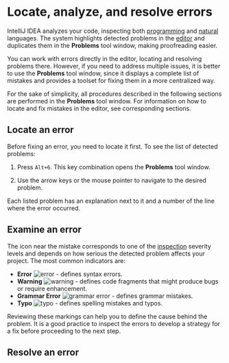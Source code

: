 # Locate, analyze, and resolve errors

IntelliJ IDEA analyzes your code, inspecting both [programming](https://www.jetbrains.com/help/idea/code-inspection.html) and [natural](https://www.jetbrains.com/help/idea/proofreading.html) languages. The system highlights detected problems in the [editor](https://www.jetbrains.com/help/idea/guided-tour-around-the-user-interface.html?keymap=primary_windows) and duplicates them in the **Problems** tool window, making proofreading easier.

You can work with errors directly in the editor, locating and resolving problems there. However, if you need to address multiple issues, it is better to use the **Problems** tool window, since it displays a complete list of mistakes and provides a toolset for fixing them in a more centralized way. 

For the sake of simplicity, all procedures described in the following sections are performed in the **Problems** tool window. For information on how to locate and fix mistakes in the editor, see corresponding sections.

## Locate an error

Before fixing an error, you need to locate it first. To see the list of detected problems:

1. Press `Alt+6`. This key combination opens the **Problems** tool window.

2. Use the arrow keys or the mouse pointer to navigate to the desired problem.

Each listed problem has an explanation next to it and a number of the line where the error occurred.

## Examine an error

The icon near the mistake corresponds to one of the [inspection](https://www.jetbrains.com/help/idea/code-inspection.html) severity levels and depends on how serious the detected problem affects your project. The most common indicators are:

- **Error** ![error](https://resources.jetbrains.com/help/img/idea/2022.2/app.general.balloonError.svg) - defines syntax errors.
- **Warning** ![warning](https://resources.jetbrains.com/help/img/idea/2022.2/app.general.warning.svg) - defines code fragments that might produce bugs or require enhancement.
- **Grammar Error** ![grammar error](https://resources.jetbrains.com/help/img/idea/2022.2/grazie.icons.grammarError.svg) - defines grammar mistakes.
- **Typo** ![typo](https://resources.jetbrains.com/help/img/idea/2022.2/app.general.inspectionsTypos.svg) - defines spelling mistakes and typos.

Reviewing these markings can help you to define the cause behind the problem. It is a good practice to inspect the errors to develop a strategy for a fix before proceeding to the next step.

## Resolve an error



